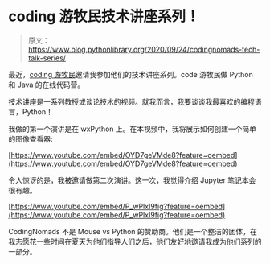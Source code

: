 # coding 游牧民技术讲座系列！

> 原文：<https://www.blog.pythonlibrary.org/2020/09/24/codingnomads-tech-talk-series/>

最近，[coding 游牧民](https://codingnomads.co/)邀请我参加他们的技术讲座系列。code 游牧民做 Python 和 Java 的在线代码营。

技术讲座是一系列教授或谈论技术的视频。就我而言，我要谈谈我最喜欢的编程语言，Python！

我做的第一个演讲是在 wxPython 上。在本视频中，我将展示如何创建一个简单的图像查看器:

[https://www.youtube.com/embed/OYD7geVMde8?feature=oembed](https://www.youtube.com/embed/OYD7geVMde8?feature=oembed)

令人惊讶的是，我被邀请做第二次演讲。这一次，我觉得介绍 Jupyter 笔记本会很有趣。

[https://www.youtube.com/embed/P_wPlxI9fig?feature=oembed](https://www.youtube.com/embed/P_wPlxI9fig?feature=oembed)

CodingNomads 不是 Mouse vs Python 的赞助商。他们是一个整洁的团体，在我志愿花一些时间在夏天为他们指导人们之后，他们友好地邀请我成为他们系列的一部分。